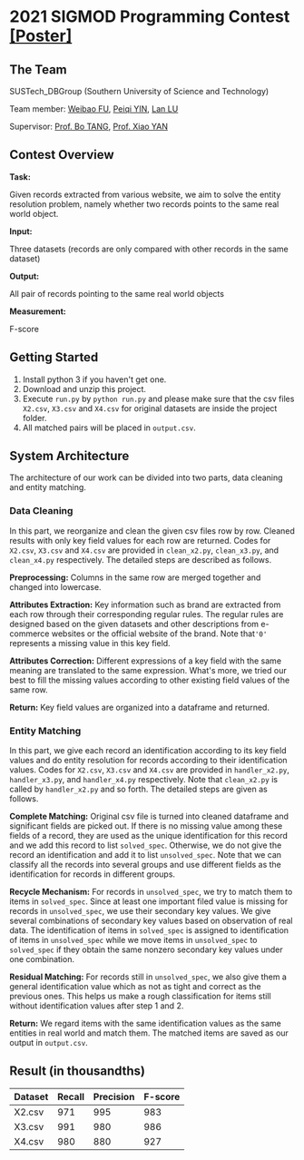 # 2021 SIGMOD Programming Contest [[Poster]](poster.pdf)

## The Team

SUSTech_DBGroup (Southern University of Science and Technology)

Team member: [Weibao FU](https://github.com/Fu188), [Peiqi YIN](https://github.com/yinpeiqi), [Lan LU](https://github.com/loulankxh)

Supervisor: [Prof. Bo TANG](https://acm.sustech.edu.cn/btang/), [Prof. Xiao YAN](http://cse.sustech.edu.cn/faculty/~yanx/)

## Contest Overview

**Task:** 

Given records extracted from various website, we aim to solve the entity resolution problem, namely whether two records points to the same real world object.

**Input:** 

Three datasets (records are only compared with other records in the same dataset)

**Output:**

 All pair of records pointing to the same real world objects

**Measurement:** 

F-score

## Getting Started

1. Install python 3 if you haven't get one.
2. Download and unzip this project.
3. Execute `run.py` by `python run.py` and please make sure that the csv files `X2.csv`, `X3.csv` and `X4.csv` for original datasets are inside the project folder.
4. All matched pairs will be placed in `output.csv`.

## System Architecture

The architecture of our work can be divided into two parts, data cleaning and entity matching.

### Data Cleaning

In this part, we reorganize and clean the given csv files row by row. Cleaned results with only key field values for each row are returned. Codes for  `X2.csv`, `X3.csv` and `X4.csv` are provided in `clean_x2.py`, `clean_x3.py`, and `clean_x4.py` respectively. The detailed steps are described as follows.

**Preprocessing:** Columns in the same row are merged together and changed into lowercase.

**Attributes Extraction:** Key information such as brand are extracted from each row through their corresponding regular rules. The regular rules are designed based on the given datasets and other descriptions from e-commerce websites or the official website of the brand. Note that`'0'` represents a missing value in this key field.

**Attributes Correction:** Different expressions of a key field with the same meaning are translated to the same expression. What's more, we tried our best to fill the missing values according to other existing field values of the same row.

**Return:** Key field values are organized into a dataframe and returned.

### Entity Matching

In this part, we give each record an identification according to its key field values and do entity resolution for records according to their identification values. Codes for  `X2.csv`, `X3.csv` and `X4.csv` are provided in `handler_x2.py`, `handler_x3.py`, and `handler_x4.py` respectively. Note that `clean_x2.py` is called by `handler_x2.py` and so forth. The detailed steps are given as follows.

**Complete Matching:** Original csv file is turned into cleaned dataframe and significant fields are picked out. If there is no missing value among these fields of a record, they are used as the unique identification for this record and we add this record to list `solved_spec`.  Otherwise, we do not give the record an identification and add it to list `unsolved_spec`. Note that we can classify all the records into several groups and use different fields as the identification for records in different groups.

**Recycle Mechanism:** For records in `unsolved_spec`, we try to match them to items in `solved_spec`.  Since at least one important filed value is missing for records in `unsolved_spec`, we use their secondary key values. We give several combinations of secondary key values based on observation of real data. The identification of items in `solved_spec` is assigned to identification of items in `unsolved_spec` while we move items in `unsolved_spec` to `solved_spec` if they obtain the same nonzero secondary key values under one combination.

**Residual Matching:** For records still in `unsolved_spec`,  we also give them a general identification value which as not as tight  and correct as the previous ones. This helps us make a rough classification for items still without identification values after step 1 and 2.

**Return:** We regard items with the same identification values as the same entities in real world and match them. The matched items are saved as our output in `output.csv`.

## Result (in thousandths)
| Dataset | Recall | Precision | F-score |
| ------- | ------ | --------- | ------- |
| X2.csv  | 971    | 995       | 983     |
| X3.csv  | 991    | 980       | 986     |
| X4.csv  | 980    | 880       | 927     |
